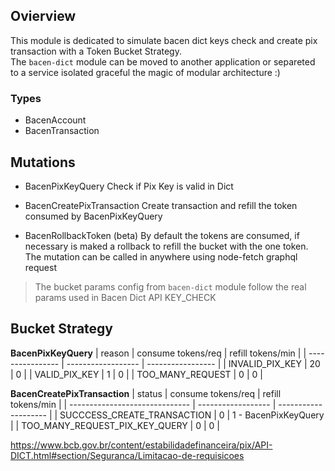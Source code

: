 ## Ovierview

This module is dedicated to simulate bacen dict keys check and create pix transaction with a Token Bucket Strategy.  
The `bacen-dict` module can be moved to another application or separeted to a service isolated graceful the magic of modular architecture :)  

### Types
- BacenAccount
- BacenTransaction

## Mutations
- BacenPixKeyQuery
Check if Pix Key is valid in Dict

- BacenCreatePixTransaction
Create transaction and refill the token consumed by BacenPixKeyQuery

- BacenRollbackToken (beta)
By default the tokens are consumed, if necessary is maked a rollback to refill the bucket with the one token.
The mutation can be called in anywhere using node-fetch graphql request


> The bucket params config from `bacen-dict` module follow the real params used in Bacen Dict API KEY_CHECK  

## Bucket Strategy

**BacenPixKeyQuery**
| reason           | consume tokens/req | refill tokens/min |
| ---------------- | ------------------ | ----------------- |
| INVALID_PIX_KEY  | 20                 | 0                 |
| VALID_PIX_KEY    | 1                  | 0                 |
| TOO_MANY_REQUEST | 0                  | 0                 |


**BacenCreatePixTransaction**
| status                         | consume tokens/req | refill tokens/min    |
| ------------------------------ | ------------------ | -------------------- |
| SUCCCESS_CREATE_TRANSACTION    | 0                  | 1 - BacenPixKeyQuery |
| TOO_MANY_REQUEST_PIX_KEY_QUERY | 0                  | 0                    |


https://www.bcb.gov.br/content/estabilidadefinanceira/pix/API-DICT.html#section/Seguranca/Limitacao-de-requisicoes